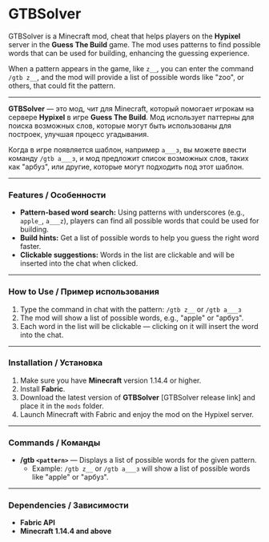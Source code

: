 # GTBSolver

GTBSolver is a Minecraft mod, cheat that helps players on the **Hypixel** server in the **Guess The Build** game. The mod uses patterns to find possible words that can be used for building, enhancing the guessing experience.

When a pattern appears in the game, like `z__`, you can enter the command `/gtb z__`, and the mod will provide a list of possible words like "zoo", or others, that could fit the pattern.

---

**GTBSolver** — это мод, чит для Minecraft, который помогает игрокам на сервере **Hypixel** в игре **Guess The Build**. Мод использует паттерны для поиска возможных слов, которые могут быть использованы для построек, улучшая процесс угадывания.

Когда в игре появляется шаблон, например `а___з`, вы можете ввести команду `/gtb а___з`, и мод предложит список возможных слов, таких как "арбуз", или другие, которые могут подходить под этот шаблон.

---

### Features / Особенности

- **Pattern-based word search:** Using patterns with underscores (e.g., `apple_`, `a___z`), players can find all possible words that could be used for building.
- **Build hints:** Get a list of possible words to help you guess the right word faster.
- **Clickable suggestions:** Words in the list are clickable and will be inserted into the chat when clicked.

---

### How to Use / Пример использования

1. Type the command in chat with the pattern: `/gtb z__` or `/gtb а___з`  
2. The mod will show a list of possible words, e.g., "apple" or "арбуз".  
3. Each word in the list will be clickable — clicking on it will insert the word into the chat.

---

### Installation / Установка

1. Make sure you have **Minecraft** version 1.14.4 or higher.
2. Install **Fabric**.
3. Download the latest version of **GTBSolver** [GTBSolver release link] and place it in the `mods` folder.
4. Launch Minecraft with Fabric and enjoy the mod on the Hypixel server.

---

### Commands / Команды

- **/gtb `<pattern>`** — Displays a list of possible words for the given pattern.
    - Example: `/gtb z__` or `/gtb а___з` will show a list of possible words like "apple" or "арбуз".

---

### Dependencies / Зависимости

- **Fabric API**
- **Minecraft 1.14.4 and above**
